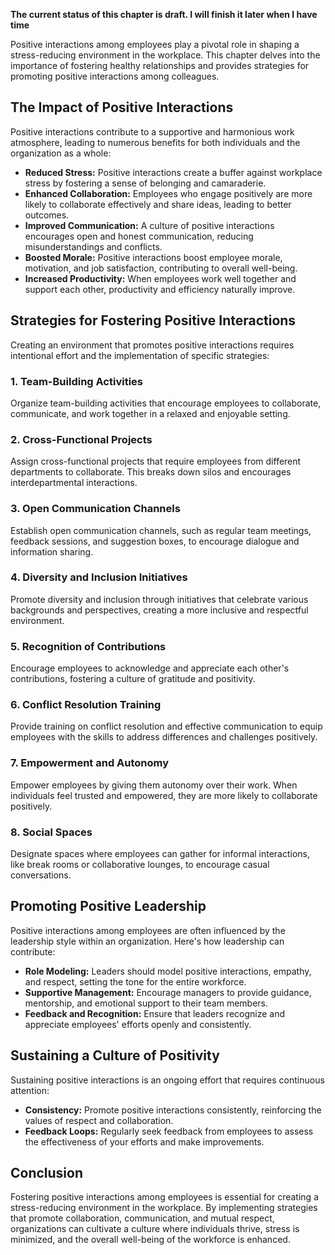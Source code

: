 **The current status of this chapter is draft. I will finish it later when I have time**

Positive interactions among employees play a pivotal role in shaping a stress-reducing environment in the workplace. This chapter delves into the importance of fostering healthy relationships and provides strategies for promoting positive interactions among colleagues.

**The Impact of Positive Interactions**
---------------------------------------

Positive interactions contribute to a supportive and harmonious work atmosphere, leading to numerous benefits for both individuals and the organization as a whole:

* **Reduced Stress:** Positive interactions create a buffer against workplace stress by fostering a sense of belonging and camaraderie.
* **Enhanced Collaboration:** Employees who engage positively are more likely to collaborate effectively and share ideas, leading to better outcomes.
* **Improved Communication:** A culture of positive interactions encourages open and honest communication, reducing misunderstandings and conflicts.
* **Boosted Morale:** Positive interactions boost employee morale, motivation, and job satisfaction, contributing to overall well-being.
* **Increased Productivity:** When employees work well together and support each other, productivity and efficiency naturally improve.

**Strategies for Fostering Positive Interactions**
--------------------------------------------------

Creating an environment that promotes positive interactions requires intentional effort and the implementation of specific strategies:

### **1. Team-Building Activities**

Organize team-building activities that encourage employees to collaborate, communicate, and work together in a relaxed and enjoyable setting.

### **2. Cross-Functional Projects**

Assign cross-functional projects that require employees from different departments to collaborate. This breaks down silos and encourages interdepartmental interactions.

### **3. Open Communication Channels**

Establish open communication channels, such as regular team meetings, feedback sessions, and suggestion boxes, to encourage dialogue and information sharing.

### **4. Diversity and Inclusion Initiatives**

Promote diversity and inclusion through initiatives that celebrate various backgrounds and perspectives, creating a more inclusive and respectful environment.

### **5. Recognition of Contributions**

Encourage employees to acknowledge and appreciate each other's contributions, fostering a culture of gratitude and positivity.

### **6. Conflict Resolution Training**

Provide training on conflict resolution and effective communication to equip employees with the skills to address differences and challenges positively.

### **7. Empowerment and Autonomy**

Empower employees by giving them autonomy over their work. When individuals feel trusted and empowered, they are more likely to collaborate positively.

### **8. Social Spaces**

Designate spaces where employees can gather for informal interactions, like break rooms or collaborative lounges, to encourage casual conversations.

**Promoting Positive Leadership**
---------------------------------

Positive interactions among employees are often influenced by the leadership style within an organization. Here's how leadership can contribute:

* **Role Modeling:** Leaders should model positive interactions, empathy, and respect, setting the tone for the entire workforce.
* **Supportive Management:** Encourage managers to provide guidance, mentorship, and emotional support to their team members.
* **Feedback and Recognition:** Ensure that leaders recognize and appreciate employees' efforts openly and consistently.

**Sustaining a Culture of Positivity**
--------------------------------------

Sustaining positive interactions is an ongoing effort that requires continuous attention:

* **Consistency:** Promote positive interactions consistently, reinforcing the values of respect and collaboration.
* **Feedback Loops:** Regularly seek feedback from employees to assess the effectiveness of your efforts and make improvements.

**Conclusion**
--------------

Fostering positive interactions among employees is essential for creating a stress-reducing environment in the workplace. By implementing strategies that promote collaboration, communication, and mutual respect, organizations can cultivate a culture where individuals thrive, stress is minimized, and the overall well-being of the workforce is enhanced.
